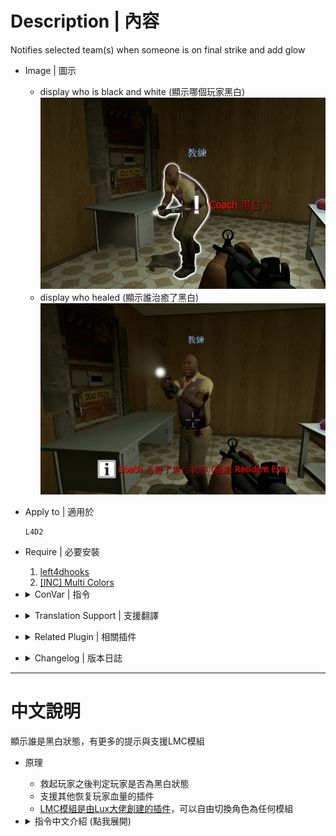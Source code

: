 # Description | 內容
Notifies selected team(s) when someone is on final strike and add glow

* Image | 圖示
    * display who is black and white (顯示哪個玩家黑白)
    <br/>![LMC_Black_and_White_Notifier_1](image/LMC_Black_and_White_Notifier_1.jpg)
    * display who healed (顯示誰治癒了黑白)
    <br/>![LMC_Black_and_White_Notifier_2](image/LMC_Black_and_White_Notifier_2.jpg)

* Apply to | 適用於
    ```
    L4D2
    ```

* Require | 必要安裝
    1. [left4dhooks](https://forums.alliedmods.net/showthread.php?t=321696)
    2. [[INC] Multi Colors](https://github.com/fbef0102/L4D1_2-Plugins/releases/tag/Multi-Colors)

* <details><summary>ConVar | 指令</summary>

    * cfg/sourcemod/LMC_Black_and_White_Notifier.cfg
        ```php
        // Enable black and white notification plugin?(1/0 = yes/no)
        lmc_blackandwhite "1"

        // Enable making black white players glow?(1/0 = yes/no)
        lmc_glow "1"

        // Glow(255 255 255)
        lmc_glowcolour "255 255 255"

        // Glow range before you don't see the glow max distance
        lmc_glowrange "800.0"

        // while black and white if below 20(Def) start pulsing (0 = disable)
        lmc_glowflash "20"

        // Type to use for notification. (0= off, 1=chat, 2=hint text, 3=director hint)
        lmc_noticetype "3"

        // Method of notification. (0=survivors only, 1=infected only, 2=all players)
        lmc_teamnoticetype "0"

        // Director hint range On Black and white
        lmc_hintrange "600"

        // Director hint Timeout (in seconds)
        lmc_hinttime "5.0"

        // Director hint colour Layout(255 255 255)
        lmc_hintcolour "255 0 0"
        ```
</details>

* <details><summary>Translation Support | 支援翻譯</summary>

    ```
    English
    繁體中文
    简体中文
    ```
</details>

* <details><summary>Related Plugin | 相關插件</summary>

    1. [l4d_blackandwhite](https://github.com/fbef0102/L4D1_2-Plugins/tree/master/l4d_blackandwhite): Notify people when player is black and white.
        > 顯示誰是黑白狀態，比較少的提示與支援
</details>

* <details><summary>Changelog | 版本日誌</summary>

    * v1.1h (2023-6-23)
        * Fixed glow disappear when B&W player switches team

    * v1.0h (2022-11-26)
        * Remake Code
        * Converted plugin source to the latest syntax
        * Changes to fix warnings when compiling on SourceMod 1.11.
        * Support Translation
        * Check Last Life every 1.0 second (For people using admin cheats and other stuff that changes survivor health)
    
    * v2.0.2
        * [By Lux](https://forums.alliedmods.net/showthread.php?p=2612147)
</details>

- - - -
# 中文說明
顯示誰是黑白狀態，有更多的提示與支援LMC模組

* 原理
    * 救起玩家之後判定玩家是否為黑白狀態
    * 支援其他恢复玩家血量的插件
    * [LMC模組是由Lux大佬創建的插件](https://forums.alliedmods.net/showthread.php?t=286987)，可以自由切換角色為任何模組

* <details><summary>指令中文介紹 (點我展開)</summary>

    * cfg/sourcemod/LMC_Black_and_White_Notifier.cfg
        ```php
        // 0=關閉插件, 1=啟動插件
        lmc_blackandwhite "1"

        // 為1時，黑白玩家有光圈效果
        lmc_glow "1"

        // 光圈的顏色，填入RGB三色 (三個數值介於0~255，需要空格) [-1: 隨機顏色]
        lmc_glowcolour "255 255 255"

        // 光圈最遠可見範圍
        lmc_glowrange "800.0"

        // 黑白玩家生命值低於此數值時，光圈開始閃爍 (0 = 關閉這項功能)
        lmc_glowflash "20"

        // 黑白提示該如何顯示. (0: 不提示, 1: 聊天框, 2: 黑底白字框, 3: 導演系統提示-玩家需要開啟遊戲指導系統)
        lmc_noticetype "3"

        // 提示給誰看? (0=倖存者隊伍, 1=特感隊伍, 2=所有玩家)
        lmc_teamnoticetype "0"

        // 導演系統提示的範圍
        lmc_hintrange "600"

        // 導演系統提示的時間 (單位: 秒)
        lmc_hinttime "5.0"

        // 導演系統提示的顏色
        lmc_hintcolour "255 0 0"
        ```
</details>